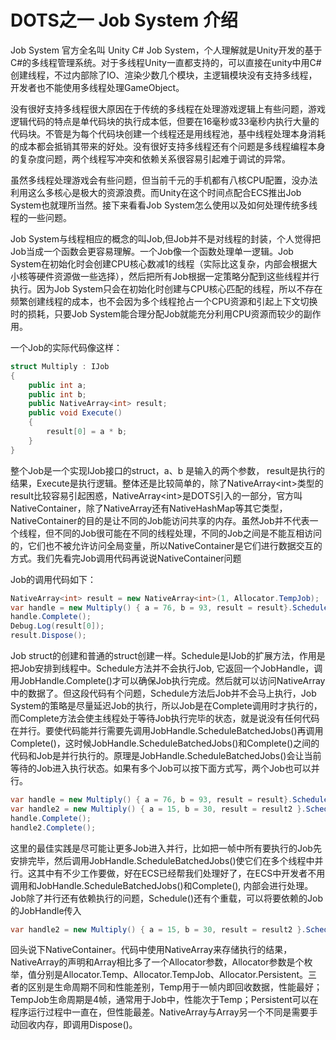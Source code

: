# DOTS之一 Job System 介绍

Job System 官方全名叫 Unity C# Job System，个人理解就是Unity开发的基于C#的多线程管理系统。对于多线程Unity一直都支持的，可以直接在unity中用C#创建线程，不过内部除了IO、渲染少数几个模块，主逻辑模块没有支持多线程，开发者也不能使用多线程处理GameObject。

没有很好支持多线程很大原因在于传统的多线程在处理游戏逻辑上有些问题，游戏逻辑代码的特点是单代码块的执行成本低，但要在16毫秒或33毫秒内执行大量的代码块。不管是为每个代码块创建一个线程还是用线程池，基中线程处理本身消耗的成本都会抵销其带来的好处。没有很好支持多线程还有个问题是多线程编程本身的复杂度问题，两个线程写冲突和依赖关系很容易引起难于调试的异常。

虽然多线程处理游戏会有些问题，但当前千元的手机都有八核CPU配置，没办法利用这么多核心是极大的资源浪费。而Unity在这个时间点配合ECS推出Job System也就理所当然。接下来看看Job System怎么使用以及如何处理传统多线程的一些问题。

Job System与线程相应的概念的叫Job,但Job并不是对线程的封装，个人觉得把Job当成一个函数会更容易理解。一个Job像一个函数处理单一逻辑。Job System在初始化时会创建CPU核心数减1的线程（实际比这复杂，内部会根据大小核等硬件资源做一些选择），然后把所有Job根据一定策略分配到这些线程并行执行。因为Job System只会在初始化时创建与CPU核心匹配的线程，所以不存在频繁创建线程的成本，也不会因为多个线程抢占一个CPU资源和引起上下文切换时的损耗，只要Job System能合理分配Job就能充分利用CPU资源而较少的副作用。

一个Job的实际代码像这样：
```C#
struct Multiply : IJob
{
    public int a;
    public int b;
    public NativeArray<int> result;
    public void Execute()
    {
        result[0] = a * b;
    }
}
```
整个Job是一个实现IJob接口的struct，a、b 是输入的两个参数， result是执行的结果，Execute是执行逻辑。整体还是比较简单的，除了NativeArray\<int\>类型的result比较容易引起困惑，NativeArray\<int\>是DOTS引入的一部分，官方叫NativeContainer，除了NativeArray还有NativeHashMap等其它类型，NativeContainer的目的是让不同的Job能访问共享的内存。虽然Job并不代表一个线程，但不同的Job很可能在不同的线程处理，不同的Job之间是不能互相访问的，它们也不被允许访问全局变量，所以NativeContainer是它们进行数据交互的方式。我们先看完Job调用代码再说说NativeContainer问题

Job的调用代码如下：
```C#
NativeArray<int> result = new NativeArray<int>(1, Allocator.TempJob);
var handle = new Multiply() { a = 76, b = 93, result = result}.Schedule();
handle.Complete();
Debug.Log(result[0]);
result.Dispose();
```
Job struct的创建和普通的struct创建一样。Schedule是IJob的扩展方法，作用是把Job安排到线程中。Schedule方法并不会执行Job, 它返回一个JobHandle，调用JobHandle.Complete()才可以确保Job执行完成。然后就可以访问NativeArray中的数据了。但这段代码有个问题，Schedule方法后Job并不会马上执行，Job System的策略是尽量延迟Job的执行，所以Job是在Complete调用时才执行的，而Complete方法会使主线程处于等待Job执行完毕的状态，就是说没有任何代码在并行。要使代码能并行需要先调用JobHandle.ScheduleBatchedJobs()再调用Complete()，这时候JobHandle.ScheduleBatchedJobs()和Complete()之间的代码和Job是并行执行的。原理是JobHandle.ScheduleBatchedJobs()会让当前等待的Job进入执行状态。如果有多个Job可以按下面方式写，两个Job也可以并行。
```C#
var handle = new Multiply() { a = 76, b = 93, result = result}.Schedule();
var handle2 = new Multiply() { a = 15, b = 30, result = result2 }.Schedule();
handle.Complete();
handle2.Complete();
```

这里的最佳实践是尽可能让更多Job进入并行，比如把一帧中所有要执行的Job先安排完毕，然后调用JobHandle.ScheduleBatchedJobs()使它们在多个线程中并行。这其中有不少工作要做，好在ECS已经帮我们处理好了，在ECS中开发者不用调用和JobHandle.ScheduleBatchedJobs()和Complete(), 内部会进行处理。Job除了并行还有依赖执行的问题，Schedule()还有个重载，可以将要依赖的Job的JobHandle传入
```C#
var handle2 = new Multiply() { a = 15, b = 30, result = result2 }.Schedule(handle);
```

回头说下NativeContainer。代码中使用NativeArray来存储执行的结果，NativeArray的声明和Array相比多了一个Allocator参数，Allocator参数是个枚举，值分别是Allocator.Temp、Allocator.TempJob、Allocator.Persistent。三者的区别是生命周期不同和性能差别，Temp用于一帧内即回收数据，性能最好；TempJob生命周期是4帧，通常用于Job中，性能次于Temp；Persistent可以在程序运行过程中一直在，但性能最差。NativeArray与Array另一个不同是需要手动回收内存，即调用Dispose()。




